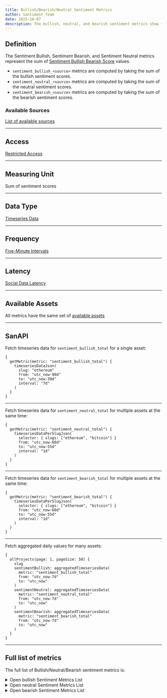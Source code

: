 ```yaml
---
title: Bullish/Bearish/Neutral Sentiment Metrics
author: Santiment Team
date: 2025-10-07
description: The bullish, neutral, and bearish sentiment metrics show the part of the total social volume that has bullish, neutral, or bearish sentiment
---
```



## Definition

The Sentiment Bullish, Sentiment Bearish, and Sentiment Neutral metrics represent the sum of [Sentiment Bullish Bearish Score](/metrics/sentiment-metrics/#bullish-bearish-sentiment-score) values.

- `sentiment_bullish_<source>` metrics are computed by taking the sum of the bullish sentiment scores.
- `sentiment_neutral_<source>` metrics are computed by taking the sum of the neutral sentiment scores.
- `sentiment_bearish_<source>` metrics are computed by taking the sum of the bearish sentiment scores.


### Available Sources

[List of available sources](/metrics/details/social-data/#available-data-sources)

---

## Access

[Restricted Access](/metrics/details/access#restricted-access)

---

## Measuring Unit

Sum of sentiment scores

---

## Data Type

[Timeseries Data](/metrics/details/data-type#timeseries-data)

---

## Frequency

[Five-Minute Intervals](/metrics/details/frequency#five-minute-frequency)

---

## Latency

[Social Data Latency](/metrics/details/latency#social-data-latency)

---

## Available Assets

All metrics have the same set of [available assets](<https://api.santiment.net/graphiql?variables=&query=%7B%0A%20%20getMetric(metric%3A%20%22sentiment_bullish_total%22)%20%7B%0A%20%20%20%20metadata%20%7B%0A%20%20%20%20%20%20availableSlugs%0A%20%20%20%20%7D%0A%20%20%7D%0A%7D%0A>)

---

## SanAPI

Fetch timeseries data for `sentiment_bullish_total` for a single asset:

```graphql-explorer
{
  getMetric(metric: "sentiment_bullish_total") {
    timeseriesDataJson(
      slug: "ethereum"
      from: "utc_now-90d"
      to: "utc_now-30d"
      interval: "7d"
    )
  }
}
```

---

Fetch timeseries data for `sentiment_neutral_total` for multiple assets at the same time:

```graphql-explorer
{
  getMetric(metric: "sentiment_neutral_total") {
    timeseriesDataPerSlugJson(
      selector: { slugs: ["ethereum", "bitcoin"] }
      from: "utc_now-60d"
      to: "utc_now-55d"
      interval: "1d"
    )
  }
}
```

---

Fetch timeseries data for `sentiment_bearish_total` for multiple assets at the same time:

```graphql-explorer
{
  getMetric(metric: "sentiment_bearish_total") {
    timeseriesDataPerSlugJson(
      selector: { slugs: ["ethereum", "bitcoin"] }
      from: "utc_now-60d"
      to: "utc_now-55d"
      interval: "1d"
    )
  }
}
```

---

Fetch aggregated daily values for many assets:

```graphql-explorer
{
  allProjects(page: 1, pageSize: 50) {
    slug
    sentimentBullish: aggregatedTimeseriesData(
      metric: "sentiment_bullish_total"
      from: "utc_now-7d"
      to: "utc_now"
    )
    sentimentNeutral: aggregatedTimeseriesData(
      metric: "sentiment_neutral_total"
      from: "utc_now-7d"
      to: "utc_now"
    )
    sentimentBearish: aggregatedTimeseriesData(
      metric: "sentiment_bearish_total"
      from: "utc_now-7d"
      to: "utc_now"
    )
  }
}
```

---

## Full list of metrics

The full list of Bullish/Neutral/Bearish sentiment metrics is:

<Details>
<Summary>Open bullish Sentiment Metrics List</Summary>
- sentiment_bullish_4chan
- sentiment_bullish_bitcointalk
- sentiment_bullish_reddit
- sentiment_bullish_telegram
- sentiment_bullish_twitter
- sentiment_bullish_youtube_videos
- sentiment_bullish_farcaster
- sentiment_bullish_total
</Details>

<Details>
<Summary>Open neutral Sentiment Metrics List</Summary>
- sentiment_neutral_4chan
- sentiment_neutral_bitcointalk
- sentiment_neutral_reddit
- sentiment_neutral_telegram
- sentiment_neutral_twitter
- sentiment_neutral_youtube_videos
- sentiment_neutral_farcaster
- sentiment_neutral_total
</Details>

<Details>
<Summary>Open bearish Sentiment Metrics List</Summary>
- sentiment_bearish_4chan
- sentiment_bearish_bitcointalk
- sentiment_bearish_reddit
- sentiment_bearish_telegram
- sentiment_bearish_twitter
- sentiment_bearish_youtube_videos
- sentiment_bearish_farcaster
- sentiment_bearish_total
</Details>

